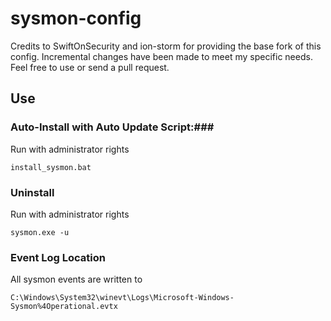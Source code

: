 # sysmon-config 

Credits to SwiftOnSecurity and ion-storm for providing the base fork of this config. Incremental changes have been made to meet my specific needs. Feel free to use or send a pull request.

## Use ##

### Auto-Install with Auto Update Script:###
Run with administrator rights
~~~~
install_sysmon.bat
~~~~

### Uninstall ###
Run with administrator rights
~~~~
sysmon.exe -u
~~~~

### Event Log Location ###
All sysmon events are written to
~~~~
C:\Windows\System32\winevt\Logs\Microsoft-Windows-Sysmon%4Operational.evtx
~~~~

